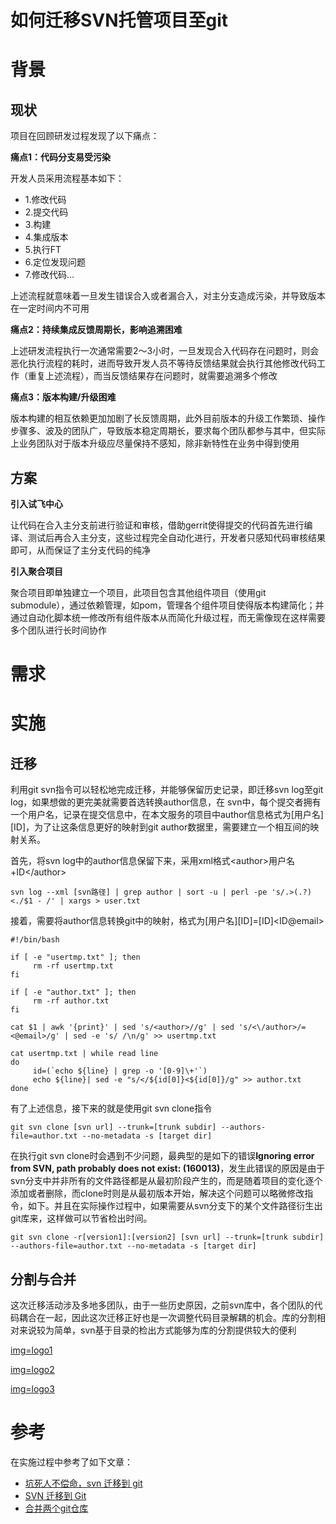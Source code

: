 如何迁移SVN托管项目至git
========================

# 背景
## 现状
项目在回顾研发过程发现了以下痛点：

**痛点1：代码分支易受污染**

开发人员采用流程基本如下：
- 1.修改代码
- 2.提交代码
- 3.构建
- 4.集成版本
- 5.执行FT
- 6.定位发现问题
- 7.修改代码...

上述流程就意味着一旦发生错误合入或者漏合入，对主分支造成污染，并导致版本在一定时间内不可用

**痛点2：持续集成反馈周期长，影响追溯困难**

上述研发流程执行一次通常需要2～3小时，一旦发现合入代码存在问题时，则会恶化执行流程的耗时，进而导致开发人员不等待反馈结果就会执行其他修改代码工作（重复上述流程），而当反馈结果存在问题时，就需要追溯多个修改

**痛点3：版本构建/升级困难**

版本构建的相互依赖更加加剧了长反馈周期，此外目前版本的升级工作繁琐、操作步骤多、波及的团队广，导致版本稳定周期长，要求每个团队都参与其中，但实际上业务团队对于版本升级应尽量保持不感知，除非新特性在业务中得到使用

## 方案
**引入试飞中心**

让代码在合入主分支前进行验证和审核，借助gerrit使得提交的代码首先进行编译、测试后再合入主分支，这些过程完全自动化进行，开发者只感知代码审核结果即可，从而保证了主分支代码的纯净

**引入聚合项目**

聚合项目即单独建立一个项目，此项目包含其他组件项目（使用git submodule），通过依赖管理，如pom，管理各个组件项目使得版本构建简化；并通过自动化脚本统一修改所有组件版本从而简化升级过程，而无需像现在这样需要多个团队进行长时间协作

# 需求

# 实施

## 迁移
利用git svn指令可以轻松地完成迁移，并能够保留历史记录，即迁移svn log至git log，如果想做的更完美就需要首选转换author信息，在 svn中，每个提交者拥有一个用户名，记录在提交信息中，在本文服务的项目中author信息格式为[用户名][ID]，为了让这条信息更好的映射到git author数据里，需要建立一个相互间的映射关系。

首先，将svn log中的author信息保留下来，采用xml格式\<author\>用户名+ID\</author\>
```
svn log --xml [svn路径] | grep author | sort -u | perl -pe 's/.>(.?)<./$1 - /' | xargs > user.txt
```
接着，需要将author信息转换git中的映射，格式为[用户名][ID]=[ID]\<ID@email\>

```
#!/bin/bash

if [ -e "usertmp.txt" ]; then
     rm -rf usertmp.txt
fi

if [ -e "author.txt" ]; then
     rm -rf author.txt
fi

cat $1 | awk '{print}' | sed 's/<author>//g' | sed 's/<\/author>/=<@email>/g' | sed -e 's/ /\n/g' >> usertmp.txt
 
cat usertmp.txt | while read line
do
     id=(`echo ${line} | grep -o '[0-9]\+'`)
     echo ${line}| sed -e "s/</${id[0]}<${id[0]}/g" >> author.txt
done
```

有了上述信息，接下来的就是使用git svn clone指令

```
git svn clone [svn url] --trunk=[trunk subdir] --authors-file=author.txt --no-metadata -s [target dir]
```

在执行git svn clone时会遇到不少问题，最典型的是如下的错误**Ignoring error from SVN, path probably does not exist: (160013)**，发生此错误的原因是由于svn分支中并非所有的文件路径都是从最初阶段产生的，而是随着项目的变化逐个添加或者删除，而clone时则是从最初版本开始，解决这个问题可以略微修改指令，如下。并且在实际操作过程中，如果需要从svn分支下的某个文件路径衍生出git库来，这样做可以节省检出时间。

```
git svn clone -r[version1]:[version2] [svn url] --trunk=[trunk subdir] --authors-file=author.txt --no-metadata -s [target dir]
```

## 分割与合并
这次迁移活动涉及多地多团队，由于一些历史原因，之前svn库中，各个团队的代码耦合在一起，因此这次迁移正好也是一次调整代码目录解耦的机会。库的分割相对来说较为简单，svn基于目录的检出方式能够为库的分割提供较大的便利

[img=logo1](https://github.com/hxfirefox/blog/blob/master/TDD/img/log1.png)

[img=logo2](https://github.com/hxfirefox/blog/blob/master/TDD/img/log2.png)

[img=logo3](https://github.com/hxfirefox/blog/blob/master/TDD/img/log3.png)

# 参考
在实施过程中参考了如下文章：

- [坑死人不偿命，svn 迁移到 git](http://blog.csdn.net/cctt_1/article/details/41317419)
- [SVN 迁移到 Git](http://blog.csdn.net/lhzhang1985/article/details/6294223)
- [合并两个git仓库](http://blog.csdn.net/gouboft/article/details/8450696)
